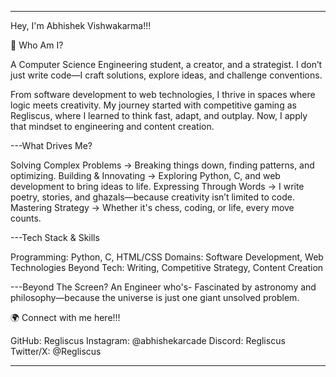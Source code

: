 
---

Hey, I'm Abhishek Vishwakarma!!!

🔹 Who Am I?

A Computer Science Engineering student, a creator, and a strategist. I don’t just write code—I craft solutions, explore ideas, and challenge conventions.

From software development to web technologies, I thrive in spaces where logic meets creativity. My journey started with competitive gaming as Regliscus, where I learned to think fast, adapt, and outplay. Now, I apply that mindset to engineering and content creation.

---What Drives Me?

Solving Complex Problems → Breaking things down, finding patterns, and optimizing.
Building & Innovating → Exploring Python, C, and web development to bring ideas to life.
Expressing Through Words → I write poetry, stories, and ghazals—because creativity isn’t limited to code.
Mastering Strategy → Whether it's chess, coding, or life, every move counts.

---Tech Stack & Skills

Programming: Python, C, HTML/CSS
Domains: Software Development, Web Technologies
Beyond Tech: Writing, Competitive Strategy, Content Creation

---Beyond The Screen?
An Engineer who's-
Fascinated by astronomy and philosophy—because the universe is just one giant unsolved problem.

🌍 Connect with me here!!!

GitHub: Regliscus
Instagram: @abhishekarcade
Discord: Regliscus
Twitter/X: @Regliscus

-----------------------------------------------
